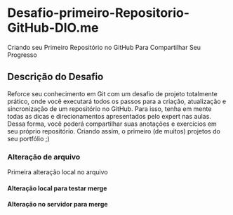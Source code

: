 # Desafio-primeiro-Repositorio-GitHub-DIO.me
 Criando seu Primeiro Repositório no GitHub Para Compartilhar Seu Progresso
## Descrição do Desafio
Reforce seu conhecimento em Git com um desafio de projeto totalmente prático, onde você executará todos os passos para a criação, atualização e sincronização de um repositório no GitHub. Para isso, tenha em mente todas as dicas e direcionamentos apresentados pelo expert nas aulas. Dessa forma, você poderá compartilhar suas anotações e exercícios em seu próprio repositório. Criando assim, o primeiro (de muitos) projetos do seu portfólio ;)
### Alteração de arquivo
Primeira alteração local no arquivo

#### Alteração local para testar merge
#### Alteração no servidor para merge
